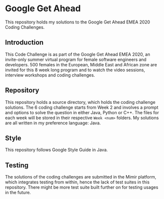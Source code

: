 # Google Get Ahead
 This repository holds my solutions to the Google Get Ahead EMEA 2020 Coding Challenges.

## Introduction
 This Code Challenge is as part of the Google Get Ahead EMEA 2020, an invite-only summer virtual
  program for female software engineers and developers. 500 females in the European, Middle East
   and African zone are invited for this 8 week long program and to watch the video sessions,
    interview workshops and coding challenges.
  
## Repository
  This repository holds a source directory, which holds the coding challenge solutions. The
   6 coding challenge starts from Week 2 and involves a prompt and options to solve the question
    in either Java, Python or C++. The files for each week will be stored in their respective
     `Week <num>` folders. My solutions are all written in my preference language: Java.
     
## Style
  This repository follows Google Style Guide in Java. 
  
## Testing
  The solutions of the coding challenges are submitted in the Mimir platform, which integrates
   testing from within, hence the lack of test suites in this repository. There might be more
    test suite built further on for testing usages in the future. 
